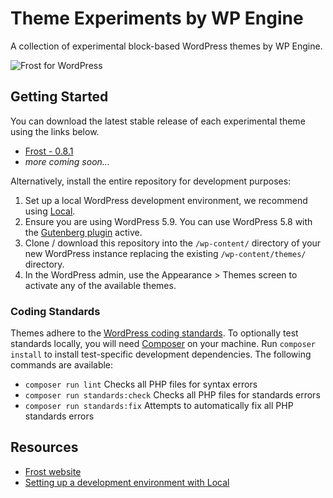 # Theme Experiments by WP Engine

A collection of experimental block-based WordPress themes by WP Engine.

![Frost for WordPress](https://user-images.githubusercontent.com/4832319/147150948-25dfe270-e281-46ca-94af-f1dd94716760.jpg)

## Getting Started

You can download the latest stable release of each experimental theme using the links below.

- [Frost - 0.8.1](https://github.com/wpengine/themes/releases/download/2022.01.10/frost-0.8.1.zip)
- *more coming soon...*

Alternatively, install the entire repository for development purposes:

1. Set up a local WordPress development environment, we recommend using [Local](https://localwp.com/).
2. Ensure you are using WordPress 5.9. You can use WordPress 5.8 with the [Gutenberg plugin](https://wordpress.org/plugins/gutenberg/) active.
3. Clone / download this repository into the `/wp-content/` directory of your new WordPress instance replacing the existing `/wp-content/themes/` directory.
4. In the WordPress admin, use the Appearance > Themes screen to activate any of the available themes.

### Coding Standards

Themes adhere to the [WordPress coding standards](https://developer.wordpress.org/coding-standards/). To optionally test standards locally, you will need [Composer](https://getcomposer.org/) on your machine. Run `composer install` to install test-specific development dependencies. The following commands are available:

- `composer run lint` Checks all PHP files for syntax errors
- `composer run standards:check` Checks all PHP files for standards errors
- `composer run standards:fix` Attempts to automatically fix all PHP standards errors

## Resources

- [Frost website](https://frostwp.com/)
- [Setting up a development environment with Local](https://localwp.com/)

